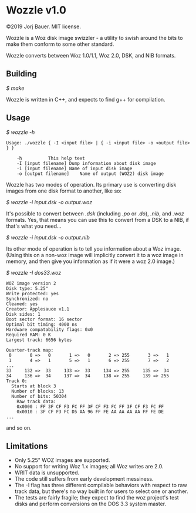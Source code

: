 Wozzle v1.0
===========

©2019 Jorj Bauer. MIT license.

Wozzle is a Woz disk image swizzler - a utility to swish around the bits to make them conform to some other standard.

Wozzle converts between Woz 1.0/1.1, Woz 2.0, DSK, and NIB formats.

Building
--------

*$ make*

Wozzle is written in C++, and expects to find g++ for compilation.

Usage
-----

*$ wozzle -h*
```
Usage: ./wozzle { -I <input file> | { -i <input file> -o <output file> } }

	-h			This help text
	-I [input filename]	Dump information about disk image
	-i [input filename]	Name of input disk image
	-o [output filename]	Name of output (WOZ2) disk image
```

Wozzle has two modes of operation. Its primary use is converting disk images from one disk format to another, like so:

*$ wozzle -i input.dsk -o output.woz*

It's possible to convert between _.dsk_ (including _.po_ or _.do_), _.nib_, and _.woz_ formats. Yes, that means you can use this to convert from a DSK to a NIB, if that's what you need...

*$ wozzle -i input.dsk -o output.nib*

Its other mode of operation is to tell you information about a Woz image. (Using this on a non-woz image will implicitly convert it to a woz image in memory, and then give you information as if it were a woz 2.0 image.)

*$ wozzle -I dos33.woz*
```
WOZ image version 2
Disk type: 5.25"
Write protected: yes
Synchronized: no
Cleaned: yes
Creator: Applesauce v1.1                 
Disk sides: 1
Boot sector format: 16 sector
Optimal bit timing: 4000 ns
Hardware compatability flags: 0x0
Required RAM: 0 K
Largest track: 6656 bytes

Quarter-track map:
 0       0 =>   0       1 =>   0       2 => 255       3 =>   1
 1       4 =>   1       5 =>   1       6 => 255       7 =>   2
...
33     132 =>  33     133 =>  33     134 => 255     135 =>  34
34     136 =>  34     137 =>  34     138 => 255     139 => 255
Track 0:
  Starts at block 3
  Number of blocks: 13
  Number of bits: 50304
    Raw track data:
    0x0000 : FF 3F CF F3 FC FF 3F CF F3 FC FF 3F CF F3 FC FF
    0x0010 : 3F CF F3 FC D5 AA 96 FF FE AA AA AA AA FF FE DE
...
```

and so on.

Limitations
-----------

* Only 5.25" WOZ images are supported.
* No support for writing Woz 1.x images; all Woz writes are 2.0.
* WRIT data is unsupported.
* The code still suffers from early development messiness.
* The -I flag has three different compilable behaviors with respect to raw track data, but there's no way built in for users to select one or another.
* The tests are fairly fragile; they expect to find the woz project's test disks and perform conversions on the DOS 3.3 system master.
